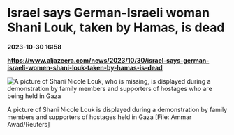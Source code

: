 # Israel says German-Israeli woman Shani Louk, taken by Hamas, is dead

**2023-10-30 16:58**

**https://www.aljazeera.com/news/2023/10/30/israel-says-german-israeli-women-shani-louk-taken-by-hamas-is-dead**

![A picture of Shani Nicole Louk, who is missing, is displayed during a demonstration by family members and supporters of hostages who are being held in Gaza](https://www.aljazeera.com/wp-content/uploads/2023/10/2023-10-28T124940Z_1834813313_RC2O14ABNG19_RTRMADP_3_ISRAEL-PALESTINIANS-HOSTAGE-FAMILIES-PROTEST-1698681020.jpg?resize=770%2C513&quality=80)

A picture of Shani Nicole Louk is displayed during a demonstration by family members and supporters of hostages held in Gaza \[File: Ammar Awad/Reuters\]